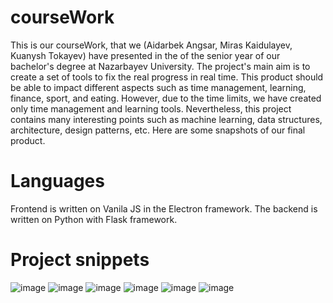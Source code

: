 # courseWork
This is our courseWork, that we (Aidarbek Angsar, Miras Kaidulayev, Kuanysh Tokayev) have presented in the of the senior year of our bachelor's degree at Nazarbayev University. 
The project's main aim is to create a set of tools to fix the real progress in real time. This product should be able to impact different aspects such as time management, learning, finance, sport, and eating. However, due to the time limits, we have created only time management and learning tools. Nevertheless, this project contains many interesting points such as machine learning, data structures, architecture, design patterns, etc. Here are some snapshots of our final product. 
# Languages
Frontend is written on Vanila JS in the Electron framework.
The backend is written on Python with Flask framework.
# Project snippets
![image](https://user-images.githubusercontent.com/88711794/183814904-ce397bbf-e478-46d7-b8f4-da9b88c8bd09.png)
![image](https://user-images.githubusercontent.com/88711794/183814935-8865cc09-3b8b-4171-acae-03ee06341a52.png)
![image](https://user-images.githubusercontent.com/88711794/183814964-21cf64d4-89be-42a0-9d03-15b76da25362.png)
![image](https://user-images.githubusercontent.com/88711794/183815168-682dff55-0af4-4227-bbdd-b27c77f1445d.png)
![image](https://user-images.githubusercontent.com/88711794/183815219-440c9079-611d-454f-be0d-55f66cefde02.png)
![image](https://user-images.githubusercontent.com/88711794/183815232-49bc760d-91fb-48d4-ac29-7564ea5b44ad.png)
